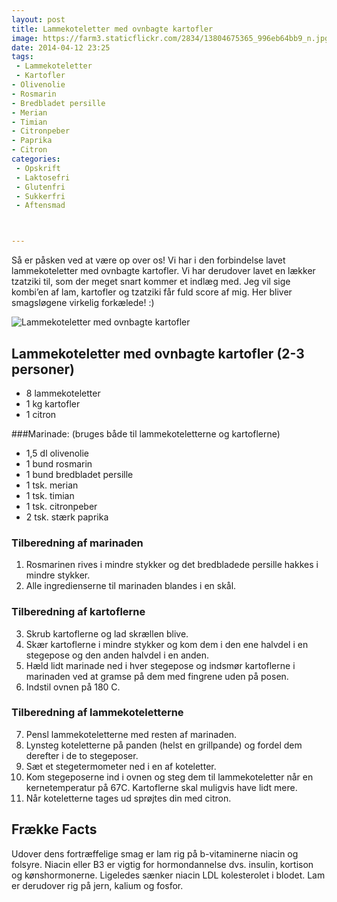```yaml
---
layout: post
title: Lammekoteletter med ovnbagte kartofler
image: https://farm3.staticflickr.com/2834/13804675365_996eb64bb9_n.jpg
date: 2014-04-12 23:25
tags:
 - Lammekoteletter 
 - Kartofler
- Olivenolie 
- Rosmarin
- Bredbladet persille
- Merian 
- Timian
- Citronpeber
- Paprika
- Citron
categories:
 - Opskrift
 - Laktosefri
 - Glutenfri
 - Sukkerfri
 - Aftensmad



---
```



Så er påsken ved at være op over os! Vi har i den forbindelse lavet lammekoteletter med ovnbagte kartofler. Vi har derudover lavet en lækker tzatziki til, som der meget snart kommer et indlæg med. Jeg vil sige kombi’en af lam, kartofler og tzatziki får fuld score af mig. Her bliver smagsløgene virkelig forkælede! :)

![Lammekoteletter med ovnbagte kartofler](https://farm3.staticflickr.com/2834/13804675365_996eb64bb9_z.jpg)









## Lammekoteletter med ovnbagte kartofler (2-3 personer)

- 8 lammekoteletter
- 1 kg kartofler 
- 1 citron

###Marinade: (bruges både til lammekoteletterne og kartoflerne)
- 1,5 dl olivenolie 
- 1 bund rosmarin
- 1 bund bredbladet persille
- 1 tsk. merian 
- 1 tsk. timian
- 1 tsk. citronpeber
- 2 tsk. stærk paprika





### Tilberedning af marinaden 

1. Rosmarinen rives i mindre stykker og det bredbladede persille hakkes i mindre stykker.
2. Alle ingredienserne til marinaden blandes i en skål.

### Tilberedning af kartoflerne

3. Skrub kartoflerne og lad skrællen blive.
4. Skær kartoflerne i mindre stykker og kom dem i den ene halvdel i en stegepose og den anden halvdel i en anden.
5. Hæld lidt marinade ned i hver stegepose og indsmør kartoflerne i marinaden ved at gramse på dem med fingrene uden på posen.
6. Indstil ovnen på 180 C.

### Tilberedning af lammekoteletterne

7. Pensl lammekoteletterne med resten af marinaden. 
8. Lynsteg koteletterne på panden (helst en grillpande) og fordel dem derefter  i de to stegeposer.
9. Sæt et stegetermometer ned i en af koteletter.
10. Kom stegeposerne ind i ovnen og steg dem til lammekoteletter når en kernetemperatur på 67C. Kartoflerne skal muligvis have lidt mere.
11. Når koteletterne tages ud sprøjtes din med citron.






## Frække Facts

Udover dens fortræffelige smag er lam rig på b-vitaminerne niacin og folsyre. Niacin eller B3 er vigtig for hormondannelse dvs. insulin, kortison og kønshormonerne. Ligeledes sænker niacin LDL kolesterolet i blodet. Lam er derudover rig på jern, kalium og fosfor. 